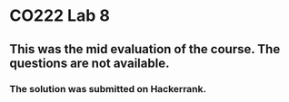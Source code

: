# CO222 Lab 8

## This was the mid evaluation of the course. The questions are not available.

### The solution was submitted on Hackerrank.
